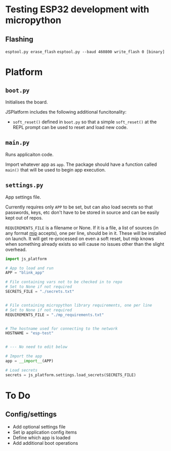 # Testing ESP32 development with micropython


## Flashing
`esptool.py erase_flash`
`esptool.py --baud 460800 write_flash 0 [binary]`



# Platform

## `boot.py`

Initialises the board.

JSPlatform includes the following additional funcitonality:

 - `soft_reset()` defined in `boot.py` so that a simple `soft_reset()`
   at the REPL prompt can be used to reset and load new code.
   
## `main.py` 

Runs applicaiton code.

Import whatever app as `app`. The package should have a function
called `main()` that will be used to begin app execution.

## `settings.py`

App settings file.

Currently requires only `APP` to be set, but can also load secrets so
that passwords, keys, etc don't have to be stored in source and can be
easily kept out of repos.

`REQUIREMENTS_FILE` is a filename or None. If it is a file, a list of
sources (in any format
[mip](https://docs.micropython.org/en/latest/reference/packages.html#installing-packages-with-mip)
accepts), one per line, should be in it. These will be installed on
launch.  It will get re-processed on even a soft reset, but mip knows
when something already exists so will cause no issues other than the
slight overhead.

```python
import js_platform

# App to load and run
APP = "blink_app"

# File containing vars not to be checked in to repo
# Set to None if not required
SECRETS_FILE = "./secrets.txt"


# File containing micropython library requirements, one per line
# Set to None if not required
REQUIREMENTS_FILE = "./mp_requirements.txt"


# The hostname used for connecting to the network
HOSTNAME = "esp-test"


# --- No need to edit below

# Import the app
app = __import__(APP)

# Load secrets
secrets = js_platform.settings.load_secrets(SECRETS_FILE)
```

# To Do

## Config/settings
 - Add optional settings file
  - Set ip application config items 
  - Define which app is loaded
  - Add additional boot operations 
